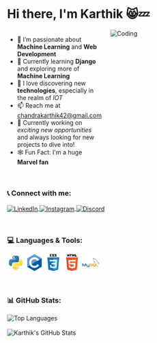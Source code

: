 <!---
Karthik's GitHub Profile README
--->
<p align="center">
  <h1>Hi there, I'm Karthik 😸💤</h1>
</p>

<div style="display: flex; align-items: flex-start; justify-content: space-between;">
  <div style="flex: 1; padding-right: 20px;">
    <ul>
      <li>👀 I’m passionate about <b>Machine Learning</b> and <b>Web Development</b></li>
      <li>🌱 Currently learning <b>Django</b> and exploring more of <b>Machine Learning</b></li>
      <li>💞️ I love discovering new <b>technologies</b>, especially in the realm of <i>IOT</i></li>
      <li>📫 Reach me at <a href="mailto:chandrakarthik42@gmail.com">chandrakarthik42@gmail.com</a></li>
      <li>📖 Currently working on <i>exciting new opportunities</i> and always looking for new projects to dive into!</li>
      <li>🕸️ Fun Fact: I'm a huge <b>Marvel fan</b></li>
    </ul>
  </div>
  <div style="flex: 0 0 300px;">
    <img alt="Coding" width="300" src="https://media.giphy.com/media/qgQUggAC3Pfv687qPC/giphy.gif">
  </div>
</div>

<br>

### 📞 Connect with me:
<p align="left">
  <a href="https://in.linkedin.com/in/chandra-karthik-51849020a" target="_blank">
    <img align="center" src="https://cdn.jsdelivr.net/gh/devicons/devicon/icons/linkedin/linkedin-original.svg" alt="LinkedIn" height="30" width="30" title="Connect with me on LinkedIn" />
  </a>
  <a href="https://www.instagram.com/chandrakarthik_/?hl=en" target="_blank">
    <img align="center" src="https://upload.wikimedia.org/wikipedia/commons/a/a5/Instagram_icon.png" alt="Instagram" height="30" width="30" title="Follow me on Instagram" />
  </a>
  <a href="https://discord.com/channels/@me/970652474656563280" target="_blank">
    <img align="center" src="https://upload.wikimedia.org/wikipedia/commons/8/87/Discord_Logo.svg" alt="Discord" height="30" width="30" title="Chat with me on Discord" />
  </a>
</p>

<br>

### 💻 Languages & Tools:
<p align="left">
  <a href="https://www.python.org" target="_blank" title="Python"><img src="https://raw.githubusercontent.com/devicons/devicon/master/icons/python/python-original.svg" alt="python" width="40" height="40"/></a>
  <a href="https://www.cprogramming.com/" target="_blank" title="C Programming"><img src="https://raw.githubusercontent.com/devicons/devicon/master/icons/c/c-original.svg" alt="c" width="40" height="40"/></a>
  <a href="https://www.w3schools.com/css/" target="_blank" title="CSS3"><img src="https://raw.githubusercontent.com/devicons/devicon/master/icons/css3/css3-original-wordmark.svg" alt="css3" width="40" height="40"/></a>
  <a href="https://www.w3.org/html/" target="_blank" title="HTML5"><img src="https://raw.githubusercontent.com/devicons/devicon/master/icons/html5/html5-original-wordmark.svg" alt="html5" width="40" height="40"/></a>
  <a href="https://www.mysql.com/" target="_blank" title="MySQL"><img src="https://raw.githubusercontent.com/devicons/devicon/master/icons/mysql/mysql-original-wordmark.svg" alt="mysql" width="40" height="40"/></a>
</p>

<br>

### 📊 GitHub Stats:
<p align="left">
  <img width="300" src="https://github-readme-stats.vercel.app/api/top-langs?username=ChandraKarthik07&layout=compact&show_icons=true&locale=en&border_radius=30&bg_color=141321" alt="Top Languages" />
  <br><br>
  <img src="https://github-readme-stats.vercel.app/api?username=ChandraKarthik07&show_icons=true&theme=highcontrast&border_radius=30&locale=en" alt="Karthik's GitHub Stats" />
</p>

<br><br>
